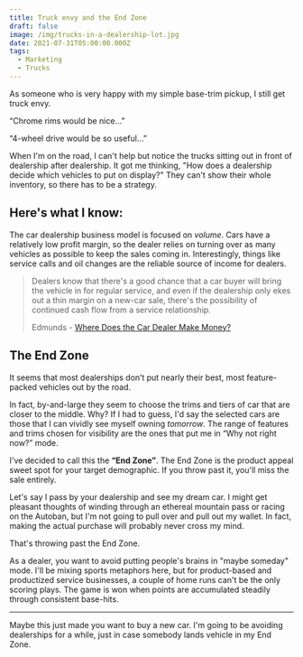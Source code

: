 ```yaml
---
title: Truck envy and the End Zone
draft: false
image: /img/trucks-in-a-dealership-lot.jpg
date: 2021-07-31T05:00:00.000Z
tags:
  - Marketing
  - Trucks
---
```


As someone who is very happy with my simple base-trim pickup, I still get truck envy.

&ldquo;Chrome rims would be nice...&rdquo;

&ldquo;4-wheel drive would be so useful...&rdquo;

When I'm on the road, I can't help but notice the trucks sitting out in front of dealership after dealership. It got me thinking, "How does a dealership decide which vehicles to put on display?" They can't show their whole inventory, so there has to be a strategy.

## Here's what I know:

The car dealership business model is focused on *volume*. Cars have a relatively low profit margin, so the dealer relies on turning over as many vehicles as possible to keep the sales coming in. Interestingly, things like service calls and oil changes are the reliable source of income for dealers.

> Dealers know that there's a good chance that a car buyer will bring the vehicle in for regular service, and even if the dealership only ekes out a thin margin on a new-car sale, there's the possibility of continued cash flow from a service relationship.
> 
> Edmunds - [Where Does the Car Dealer Make Money?](https://www.edmunds.com/car-buying/where-does-the-car-dealer-make-money.html)

## The End Zone

It seems that most dealerships don’t put nearly their best, most feature-packed vehicles out by the road.

In fact, by-and-large they seem to choose the trims and tiers of car that are closer to the middle. Why? If I had to guess, I'd say the selected cars are those that I can vividly see myself owning *tomorrow*. The range of features and trims chosen for visibility are the ones that put me in &ldquo;Why not right now?&rdquo; mode.

I've decided to call this the __&ldquo;End Zone&rdquo;__. The End Zone is the product appeal sweet spot for your target demographic. If you throw past it, you'll miss the sale entirely.

Let's say I pass by your dealership and see my dream car. I might get pleasant thoughts of winding through an ethereal mountain pass or racing on the Autoban, but I'm not going to pull over and pull out my wallet. In fact, making the actual purchase will probably never cross my mind.

That's throwing past the End Zone.

As a dealer, you want to avoid putting people's brains in "maybe someday" mode. I'll be mixing sports metaphors here, but for product-based and productized service businesses, a couple of home runs can't be the only scoring plays. The game is won when points are accumulated steadily through consistent base-hits.

---

Maybe this just made you want to buy a new car. I'm going to be avoiding dealerships for a while, just in case somebody lands vehicle in my End Zone.